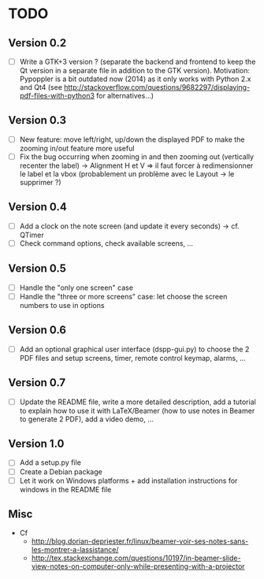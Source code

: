 # TODO

## Version 0.2

- [ ] Write a GTK+3 version ? (separate the backend and frontend to keep the Qt version in a separate file in addition to the GTK version).
      Motivation: Pypoppler is a bit outdated now (2014) as it only works with
      Python 2.x and Qt4 (see
      http://stackoverflow.com/questions/9682297/displaying-pdf-files-with-python3
      for alternatives...)

## Version 0.3

- [ ] New feature: move left/right, up/down the displayed PDF to make the zooming in/out feature more useful
- [ ] Fix the bug occurring when zooming in and then zooming out (vertically
      recenter the label) -> Alignment H et V => il faut forcer à redimensionner le
      label et la vbox (probablement un problème avec le Layout -> le supprimer ?)

## Version 0.4

- [ ] Add a clock on the note screen (and update it every seconds) -> cf. QTimer
- [ ] Check command options, check available screens, ...

## Version 0.5

- [ ] Handle the "only one screen" case
- [ ] Handle the "three or more screens" case: let choose the screen numbers to use in options

## Version 0.6

- [ ] Add an optional graphical user interface (dspp-gui.py) to choose the 2 PDF files and setup screens, timer, remote control keymap, alarms, ...

## Version 0.7

- [ ] Update the README file, write a more detailed description, add a
      tutorial to explain how to use it with LaTeX/Beamer (how to use notes in
      Beamer to generate 2 PDF), add a video demo, ...

## Version 1.0

- [ ] Add a setup.py file
- [ ] Create a Debian package
- [ ] Let it work on Windows platforms + add installation instructions for windows in the README file

## Misc

- Cf
    - http://blog.dorian-depriester.fr/linux/beamer-voir-ses-notes-sans-les-montrer-a-lassistance/
    - http://tex.stackexchange.com/questions/10197/in-beamer-slide-view-notes-on-computer-only-while-presenting-with-a-projector
